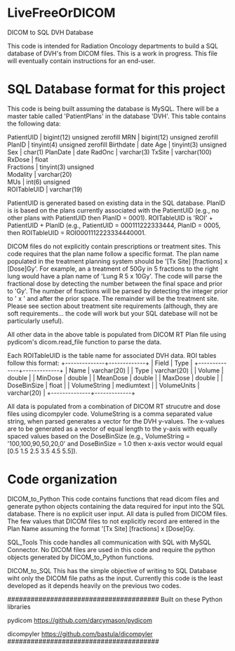 # LiveFreeOrDICOM
DICOM to SQL DVH Database

This code is intended for Radiation Oncology departments to build a SQL database of DVH's from DICOM files.
This is a work in progress.  This file will eventually contain instructions for an end-user.


# SQL Database format for this project
This code is being built assuming the database is MySQL.  There will be a master table called 'PatientPlans'
in the database 'DVH'.  This table contains the following data:

PatientUID  | bigint(12) unsigned zerofill
MRN         | bigint(12) unsigned zerofill
PlanID      | tinyint(4) unsigned zerofill
Birthdate   | date
Age         | tinyint(3) unsigned
Sex         | char(1)
PlanDate    | date
RadOnc      | varchar(3)
TxSite      | varchar(100)                 
RxDose      | float                        
Fractions   | tinyint(3) unsigned          
Modality    | varchar(20)                  
MUs         | int(6) unsigned              
ROITableUID | varchar(19)                  

PatientUID is generated based on existing data in the SQL database.  PlanID is is based on the plans currently associated with
the PatientUID (e.g., no other plans with PatientUID then PlanID = 0001). ROITableUID is  'ROI' + PatientUID + PlanID (e.g., PatientUID =
000111222333444, PlanID = 0005, then ROITableUID = ROI0001112223334440001.

DICOM files do not explicitly contain prescriptions or treatment sites.  This code requires that the plan name follow a specific format.
The plan name populated in the treatment planning system should be '[Tx Site] [fractions] x [Dose]Gy'.  For example, an a treatment of
50Gy in 5 fractions to the right lung would have a plan name of 'Lung R 5 x 10Gy'.  The code will parse the fractional dose by detecting
the number between the final space and prior to 'Gy'.  The number of fractions will be parsed by detecting the integer prior to ' x ' and
after the prior space.  The remainder will be the treatment site.  Please see section about treatment site requirements (although, they
are soft requirements... the code will work but your SQL datebase will not be particularly useful).

All other data in the above table is populated from DICOM RT Plan file using pydicom's dicom.read_file function to parse the data.

Each ROITableUID is the table name for associated DVH data.  ROI tables follow this format:
+--------------+-------------+
| Field        | Type        |
+--------------+-------------+
| Name         | varchar(20) |
| Type         | varchar(20) |
| Volume       | double      |
| MinDose      | double      |
| MeanDose     | double      |
| MaxDose      | double      |
| DoseBinSize  | float       |
| VolumeString | mediumtext  |
| VolumeUnits  | varchar(20) |
+--------------+-------------+

All data is populated from a combination of DICOM RT strucutre and dose files using dicompyler code.  VolumeString is a comma separated
value string, when parsed generates a vector for the DVH y-values.  The x-values are to be generated as a vector of equal length to the
y-axis with equally spaced values based on the DoseBinSize (e.g., VolumeString = '100,100,90,50,20,0' and DoseBinSize = 1.0 then
x-axis vector would equal [0.5 1.5 2.5 3.5 4.5 5.5]).

# Code organization
DICOM_to_Python
This code contains functions that read dicom files and generate python objects containing the data required for input into the
SQL database.  There is no explicit user input.  All data is pulled from DICOM files.  The few values that DICOM files to not explicitly
record are entered in the Plan Name assuming the format '[Tx Site] [fractions] x [Dose]Gy.

SQL_Tools
This code handles all communication with SQL with MySQL Connector.  No DICOM files are used in this code and require the python objects
generated by DICOM_to_Python functions.

DICOM_to_SQL
This has the simple objective of writing to SQL Database wiht only the DICOM file paths as the input.
Currently this code is the least developed as it depends heavily on the previous two codes.

#######################################
Built on these Python libraries

pydicom
https://github.com/darcymason/pydicom

dicompyler
https://github.com/bastula/dicompyler
#######################################
